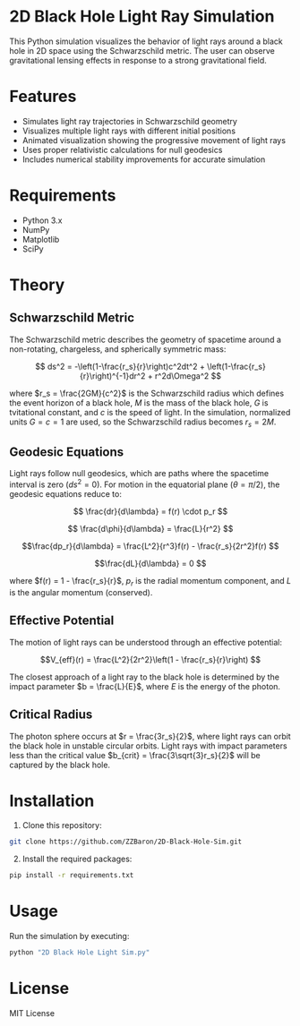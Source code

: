 # 2D Black Hole Light Ray Simulation

This Python simulation visualizes the behavior of light rays around a black hole in 2D space using the Schwarzschild metric. The user can observe gravitational lensing effects in response to a strong gravitational field.

# Features

- Simulates light ray trajectories in Schwarzschild geometry
- Visualizes multiple light rays with different initial positions
- Animated visualization showing the progressive movement of light rays
- Uses proper relativistic calculations for null geodesics
- Includes numerical stability improvements for accurate simulation

# Requirements

- Python 3.x
- NumPy
- Matplotlib
- SciPy

# Theory

## Schwarzschild Metric
The Schwarzschild metric describes the geometry of spacetime around a non-rotating, chargeless, and spherically symmetric mass:

```math
 ds^2 = -\left(1-\frac{r_s}{r}\right)c^2dt^2 + \left(1-\frac{r_s}{r}\right)^{-1}dr^2 + r^2d\Omega^2 
```

where $r_s = \frac{2GM}{c^2}$ is the Schwarzschild radius which defines the event horizon of a black hole, $M$ is the mass of the black hole, $G$ is tvitational constant, and $c$ is the speed of light.
In the simulation, normalized units $G = c = 1$ are used, so the Schwarzschild radius becomes $r_s = 2M$.

## Geodesic Equations
Light rays follow null geodesics, which are paths where the spacetime interval is zero ($ds^2 = 0$). 
For motion in the equatorial plane ($\theta = \pi/2$), the geodesic equations reduce to:

```math
 \frac{dr}{d\lambda} = f(r) \cdot p_r 
 ```

```math
 \frac{d\phi}{d\lambda} = \frac{L}{r^2} 
```

```math
\frac{dp_r}{d\lambda} = \frac{L^2}{r^3}f(r) - \frac{r_s}{2r^2}f(r) 
```

```math
\frac{dL}{d\lambda} = 0 
```

where $f(r) = 1 - \frac{r_s}{r}$, $p_r$ is the radial momentum component, and $L$ is the angular momentum (conserved).

## Effective Potential
The motion of light rays can be understood through an effective potential:

```math
V_{eff}(r) = \frac{L^2}{2r^2}\left(1 - \frac{r_s}{r}\right) 
```

The closest approach of a light ray to the black hole is determined by the impact parameter $b = \frac{L}{E}$, where $E$ is the energy of the photon.

## Critical Radius
The photon sphere occurs at $r = \frac{3r_s}{2}$, where light rays can orbit the black hole in unstable circular orbits.
Light rays with impact parameters less than the critical value $b_{crit} = \frac{3\sqrt{3}r_s}{2}$ will be captured by the black hole.
            

# Installation

1. Clone this repository:
```bash
git clone https://github.com/ZZBaron/2D-Black-Hole-Sim.git
```

2. Install the required packages:
```bash
pip install -r requirements.txt
```

# Usage

Run the simulation by executing:
```bash
python "2D Black Hole Light Sim.py"
```


# License

MIT License